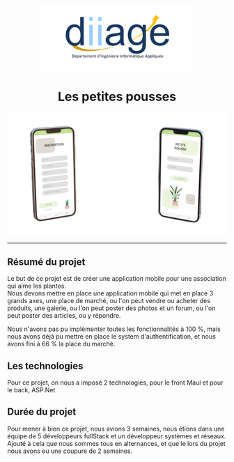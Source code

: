 <p align="center"><img src="logoDiiage.png" height="150" alt="Logo Diiage" 
/></p>

<h1 align="center">Les petites pousses</h1>

<p align="center"><img src="MainPage.png" alt="Main page" /></p>
<hr>

## Résumé du projet
Le but de ce projet est de créer une application mobile pour une 
association qui aime les plantes.  
Nous devons mettre en place une application mobile qui met en place 3 
grands axes, une place de marché, ou l'on peut vendre ou acheter des 
produits, une galerie, ou l'on peut poster des photos et un forum, ou l'on 
peut poster des articles, ou y répondre.  
  
  
Nous n'avons pas pu implémenter toutes les fonctionnalités à 100 %, mais 
nous avons déjà pu mettre en place le system d'authentification, et nous 
avons fini à 66 % la place du marché.

## Les technologies

Pour ce  projet, on  nous a imposé 2 technologies, pour le front  Maui  et 
pour le  back,  ASP.Net


## Durée du projet

Pour mener à bien ce projet, nous avions 3 semaines, nous étions dans une 
équipe de 5 développeurs  fullStack  et un développeur systèmes et 
réseaux.  
Ajouté à cela que nous sommes tous en alternances, et que le lors du 
projet nous avons eu une coupure de 2 semaines.
